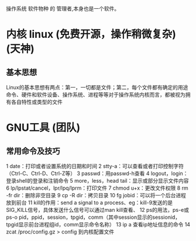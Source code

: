 操作系统  软件物种 的 管理者,本身也是一个软件。

# 内核 linux (免费开源，操作稍微复杂) (天神)
## 基本思想
Linux的基本思想有两点：第一，一切都是文件；第二，每个文件都有确定的用途
命令、硬件和软件设备、操作系统、进程等等对于操作系统内核而言，都被视为拥有各自特性或类型的文件

# GNU工具  (团队)
## 常用命令及技巧
1  date：打印或者设置系统的日期和时间
2  stty-a：可以查看或者打印控制字符（Ctrl-C、Ctrl-D、Ctrl-Z等）
3  passwd：用passwd-h查看
4  logout，login：登录shell的登录和注销命令
5  more，less，head tail：显示或部分显示文件内容
6  lp/lpstat/cancel，lpr/lpq/lprm：打印文件
7  chmod u+x：更改文件权限
8  rm -fr dir：删除非空目录
9  cp -R dir：拷贝目录
10  fg jobid：可以将一个后台进程放到前台
11  kill的作用：send a signal to a process、eg：kill-9发送的是SIG_KILL信号，具体发送什么信号可以通过man kill查看、
12  ps的用法，ps-e或ps-o pid，ppid，session，tpgid，comm（其中session显示的sessionid，tpgid显示前台进程组id，comm显示命令名称）
13 ip a 查看ip地址信息的命令
14 zcat /proc/config.gz > config 到内核配置文件
